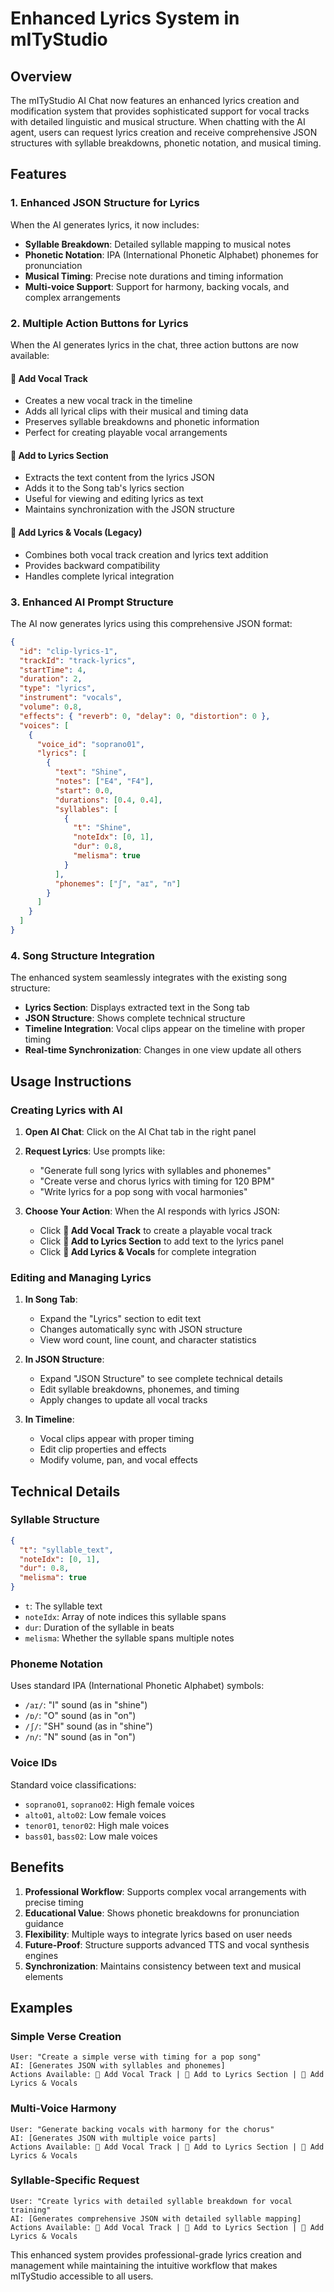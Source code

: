 # Enhanced Lyrics System in mITyStudio

## Overview

The mITyStudio AI Chat now features an enhanced lyrics creation and modification system that provides sophisticated support for vocal tracks with detailed linguistic and musical structure. When chatting with the AI agent, users can request lyrics creation and receive comprehensive JSON structures with syllable breakdowns, phonetic notation, and musical timing.

## Features

### 1. Enhanced JSON Structure for Lyrics

When the AI generates lyrics, it now includes:

- **Syllable Breakdown**: Detailed syllable mapping to musical notes
- **Phonetic Notation**: IPA (International Phonetic Alphabet) phonemes for pronunciation
- **Musical Timing**: Precise note durations and timing information
- **Multi-voice Support**: Support for harmony, backing vocals, and complex arrangements

### 2. Multiple Action Buttons for Lyrics

When the AI generates lyrics in the chat, three action buttons are now available:

#### 🎤 Add Vocal Track
- Creates a new vocal track in the timeline
- Adds all lyrical clips with their musical and timing data
- Preserves syllable breakdowns and phonetic information
- Perfect for creating playable vocal arrangements

#### 📝 Add to Lyrics Section  
- Extracts the text content from the lyrics JSON
- Adds it to the Song tab's lyrics section
- Useful for viewing and editing lyrics as text
- Maintains synchronization with the JSON structure

#### 🎵 Add Lyrics & Vocals (Legacy)
- Combines both vocal track creation and lyrics text addition
- Provides backward compatibility
- Handles complete lyrical integration

### 3. Enhanced AI Prompt Structure

The AI now generates lyrics using this comprehensive JSON format:

```json
{
  "id": "clip-lyrics-1",
  "trackId": "track-lyrics", 
  "startTime": 4,
  "duration": 2,
  "type": "lyrics",
  "instrument": "vocals",
  "volume": 0.8,
  "effects": { "reverb": 0, "delay": 0, "distortion": 0 },
  "voices": [
    {
      "voice_id": "soprano01",
      "lyrics": [
        {
          "text": "Shine",
          "notes": ["E4", "F4"],
          "start": 0.0,
          "durations": [0.4, 0.4],
          "syllables": [
            {
              "t": "Shine",
              "noteIdx": [0, 1],
              "dur": 0.8,
              "melisma": true
            }
          ],
          "phonemes": ["ʃ", "aɪ", "n"]
        }
      ]
    }
  ]
}
```

### 4. Song Structure Integration

The enhanced system seamlessly integrates with the existing song structure:

- **Lyrics Section**: Displays extracted text in the Song tab
- **JSON Structure**: Shows complete technical structure
- **Timeline Integration**: Vocal clips appear on the timeline with proper timing
- **Real-time Synchronization**: Changes in one view update all others

## Usage Instructions

### Creating Lyrics with AI

1. **Open AI Chat**: Click on the AI Chat tab in the right panel
2. **Request Lyrics**: Use prompts like:
   - "Generate full song lyrics with syllables and phonemes"
   - "Create verse and chorus lyrics with timing for 120 BPM"
   - "Write lyrics for a pop song with vocal harmonies"

3. **Choose Your Action**: When the AI responds with lyrics JSON:
   - Click **🎤 Add Vocal Track** to create a playable vocal track
   - Click **📝 Add to Lyrics Section** to add text to the lyrics panel
   - Click **🎵 Add Lyrics & Vocals** for complete integration

### Editing and Managing Lyrics

1. **In Song Tab**: 
   - Expand the "Lyrics" section to edit text
   - Changes automatically sync with JSON structure
   - View word count, line count, and character statistics

2. **In JSON Structure**:
   - Expand "JSON Structure" to see complete technical details
   - Edit syllable breakdowns, phonemes, and timing
   - Apply changes to update all vocal tracks

3. **In Timeline**:
   - Vocal clips appear with proper timing
   - Edit clip properties and effects
   - Modify volume, pan, and vocal effects

## Technical Details

### Syllable Structure
```json
{
  "t": "syllable_text",
  "noteIdx": [0, 1],
  "dur": 0.8,
  "melisma": true
}
```

- `t`: The syllable text
- `noteIdx`: Array of note indices this syllable spans
- `dur`: Duration of the syllable in beats
- `melisma`: Whether the syllable spans multiple notes

### Phoneme Notation
Uses standard IPA (International Phonetic Alphabet) symbols:
- `/aɪ/`: "I" sound (as in "shine")
- `/ɒ/`: "O" sound (as in "on")  
- `/ʃ/`: "SH" sound (as in "shine")
- `/n/`: "N" sound (as in "on")

### Voice IDs
Standard voice classifications:
- `soprano01`, `soprano02`: High female voices
- `alto01`, `alto02`: Low female voices  
- `tenor01`, `tenor02`: High male voices
- `bass01`, `bass02`: Low male voices

## Benefits

1. **Professional Workflow**: Supports complex vocal arrangements with precise timing
2. **Educational Value**: Shows phonetic breakdowns for pronunciation guidance
3. **Flexibility**: Multiple ways to integrate lyrics based on user needs
4. **Future-Proof**: Structure supports advanced TTS and vocal synthesis engines
5. **Synchronization**: Maintains consistency between text and musical elements

## Examples

### Simple Verse Creation
```
User: "Create a simple verse with timing for a pop song"
AI: [Generates JSON with syllables and phonemes]
Actions Available: 🎤 Add Vocal Track | 📝 Add to Lyrics Section | 🎵 Add Lyrics & Vocals
```

### Multi-Voice Harmony
```
User: "Generate backing vocals with harmony for the chorus"
AI: [Generates JSON with multiple voice parts]
Actions Available: 🎤 Add Vocal Track | 📝 Add to Lyrics Section | 🎵 Add Lyrics & Vocals
```

### Syllable-Specific Request
```
User: "Create lyrics with detailed syllable breakdown for vocal training"
AI: [Generates comprehensive JSON with detailed syllable mapping]
Actions Available: 🎤 Add Vocal Track | 📝 Add to Lyrics Section | 🎵 Add Lyrics & Vocals
```

This enhanced system provides professional-grade lyrics creation and management while maintaining the intuitive workflow that makes mITyStudio accessible to all users.